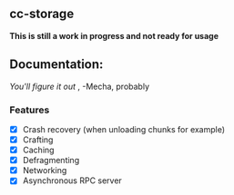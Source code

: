  cc-storage
 ---------
**This is still a work in progress and not ready for usage**

## Documentation:

*You'll figure it out* , -Mecha, probably

### Features
 - [x] Crash recovery (when unloading chunks for example)
 - [x] Crafting
 - [x] Caching
 - [x] Defragmenting
 - [x] Networking
 - [x] Asynchronous RPC server